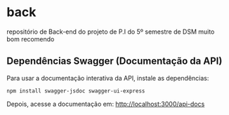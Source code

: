 # back
repositório de Back-end do projeto de P.I do 5º semestre de DSM muito bom
recomendo

## Dependências Swagger (Documentação da API)

Para usar a documentação interativa da API, instale as dependências:

```
npm install swagger-jsdoc swagger-ui-express
```

Depois, acesse a documentação em: [http://localhost:3000/api-docs](http://localhost:3000/api-docs)